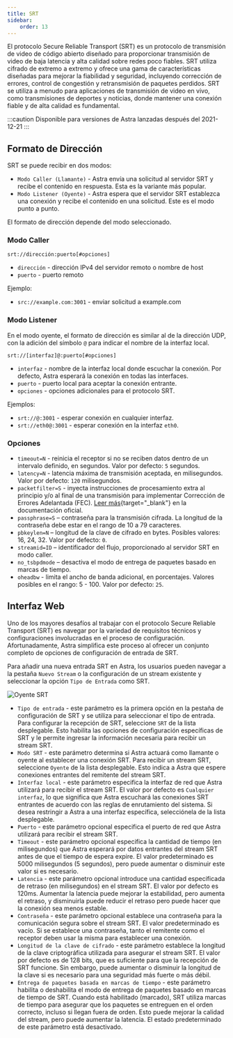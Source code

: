 ```yaml
---
title: SRT
sidebar:
    order: 13
---
```


El protocolo Secure Reliable Transport (SRT) es un protocolo de transmisión de video de código abierto diseñado para proporcionar transmisión de video de baja latencia y alta calidad sobre redes poco fiables. SRT utiliza cifrado de extremo a extremo y ofrece una gama de características diseñadas para mejorar la fiabilidad y seguridad, incluyendo corrección de errores, control de congestión y retransmisión de paquetes perdidos. SRT se utiliza a menudo para aplicaciones de transmisión de video en vivo, como transmisiones de deportes y noticias, donde mantener una conexión fiable y de alta calidad es fundamental.

:::caution
Disponible para versiones de Astra lanzadas después del 2021-12-21
:::

## Formato de Dirección

SRT se puede recibir en dos modos:

- `Modo Caller (Llamante)` - Astra envía una solicitud al servidor SRT y recibe el contenido en respuesta. Esta es la variante más popular.
- `Modo Listener (Oyente)` - Astra espera que el servidor SRT establezca una conexión y recibe el contenido en una solicitud. Este es el modo punto a punto.

El formato de dirección depende del modo seleccionado.

### Modo Caller

```
srt://dirección:puerto[#opciones]
```

- `dirección` - dirección IPv4 del servidor remoto o nombre de host
- `puerto` - puerto remoto

Ejemplo:

- `src://example.com:3001` - enviar solicitud a example.com

### Modo Listener

En el modo oyente, el formato de dirección es similar al de la dirección UDP, con la adición del símbolo `@` para indicar el nombre de la interfaz local.

```
srt://[interfaz]@:puerto[#opciones]
```

- `interfaz` - nombre de la interfaz local donde escuchar la conexión. Por defecto, Astra esperará la conexión en todas las interfaces.
- `puerto` - puerto local para aceptar la conexión entrante.
- `opciones` - opciones adicionales para el protocolo SRT.

Ejemplos:

- `srt://@:3001` - esperar conexión en cualquier interfaz.
- `srt://eth0@:3001` - esperar conexión en la interfaz `eth0`.

### Opciones

- `timeout=N` - reinicia el receptor si no se reciben datos dentro de un intervalo definido, en segundos. Valor por defecto: `5` segundos.
- `latency=N` - latencia máxima de transmisión aceptada, en milisegundos. Valor por defecto: `120` milisegundos.
- `packetfilter=S` - inyecta instrucciones de procesamiento extra al principio y/o al final de una transmisión para implementar Corrección de Errores Adelantada (FEC). [Leer más](https://github.com/Haivision/srt/blob/master/docs/features/packet-filtering-and-fec.md#configuring-the-fec-filter){target="_blank"} en la documentación oficial.
- `passphrase=S` – contraseña para la transmisión cifrada. La longitud de la contraseña debe estar en el rango de 10 a 79 caracteres.
- `pbkeylen=N` – longitud de la clave de cifrado en bytes. Posibles valores: 16, 24, 32. Valor por defecto: `0`.
- `streamid=ID` – identificador del flujo, proporcionado al servidor SRT en modo caller.
- `no_tsbpdmode` – desactiva el modo de entrega de paquetes basado en marcas de tiempo.
- `oheadbw` - limita el ancho de banda adicional, en porcentajes. Valores posibles en el rango: 5 - 100. Valor por defecto: `25`.

## Interfaz Web

Uno de los mayores desafíos al trabajar con el protocolo Secure Reliable Transport (SRT) es navegar por la variedad de requisitos técnicos y configuraciones involucradas en el proceso de configuración. Afortunadamente, Astra simplifica este proceso al ofrecer un conjunto completo de opciones de configuración de entrada de SRT.

Para añadir una nueva entrada SRT en Astra, los usuarios pueden navegar a la pestaña `Nuevo Stream` o la configuración de un stream existente y seleccionar la opción `Tipo de Entrada` como SRT.

![Oyente SRT](https://cdn.cesbo.com/help/astra/receiving/ip/srt/listener.png)

- `Tipo de entrada` - este parámetro es la primera opción en la pestaña de configuración de SRT y se utiliza para seleccionar el tipo de entrada. Para configurar la recepción de SRT, seleccione `SRT` de la lista desplegable. Esto habilita las opciones de configuración específicas de SRT y le permite ingresar la información necesaria para recibir un stream SRT.
- `Modo SRT` - este parámetro determina si Astra actuará como llamante o oyente al establecer una conexión SRT. Para recibir un stream SRT, seleccione `Oyente` de la lista desplegable. Esto indica a Astra que espere conexiones entrantes del remitente del stream SRT.
- `Interfaz local` - este parámetro especifica la interfaz de red que Astra utilizará para recibir el stream SRT. El valor por defecto es `Cualquier interfaz`, lo que significa que Astra escuchará las conexiones SRT entrantes de acuerdo con las reglas de enrutamiento del sistema. Si desea restringir a Astra a una interfaz específica, selecciónela de la lista desplegable.
- `Puerto` - este parámetro opcional especifica el puerto de red que Astra utilizará para recibir el stream SRT.
- `Timeout` - este parámetro opcional especifica la cantidad de tiempo (en milisegundos) que Astra esperará por datos entrantes del stream SRT antes de que el tiempo de espera expire. El valor predeterminado es 5000 milisegundos (5 segundos), pero puede aumentar o disminuir este valor si es necesario.
- `Latencia` - este parámetro opcional introduce una cantidad especificada de retraso (en milisegundos) en el stream SRT. El valor por defecto es 120ms. Aumentar la latencia puede mejorar la estabilidad, pero aumenta el retraso, y disminuirla puede reducir el retraso pero puede hacer que la conexión sea menos estable.
- `Contraseña` - este parámetro opcional establece una contraseña para la comunicación segura sobre el stream SRT. El valor predeterminado es vacío. Si se establece una contraseña, tanto el remitente como el receptor deben usar la misma para establecer una conexión.
- `Longitud de la clave de cifrado` - este parámetro establece la longitud de la clave criptográfica utilizada para asegurar el stream SRT. El valor por defecto es de 128 bits, que es suficiente para que la recepción de SRT funcione. Sin embargo, puede aumentar o disminuir la longitud de la clave si es necesario para una seguridad más fuerte o más débil.
- `Entrega de paquetes basada en marcas de tiempo` - este parámetro habilita o deshabilita el modo de entrega de paquetes basado en marcas de tiempo de SRT. Cuando está habilitado (marcado), SRT utiliza marcas de tiempo para asegurar que los paquetes se entreguen en el orden correcto, incluso si llegan fuera de orden. Esto puede mejorar la calidad del stream, pero puede aumentar la latencia. El estado predeterminado de este parámetro está desactivado.